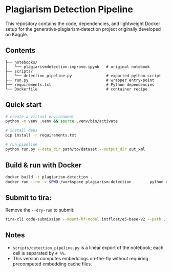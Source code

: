 # Plagiarism Detection Pipeline

This repository contains the code, dependencies, and lightweight Docker setup for the generative‐plagiarism‑detection project originally developed on Kaggle.

## Contents

```
├── notebooks/
│   └── plagiarismdetection-improve.ipynb   # original notebook
├── scripts/
│   └── detection_pipeline.py               # exported python script
├── run.py                                  # wrapper entry‑point
├── requirements.txt                        # Python dependencies
└── Dockerfile                              # container recipe
```

## Quick start

```bash
# create a virtual environment
python -m venv .venv && source .venv/bin/activate

# install deps
pip install -r requirements.txt

# run pipeline
python run.py --data_dir path/to/dataset --output_dir out_xml
```

## Build & run with Docker

```bash
docker build -t plagiarism-detection .
docker run --rm -v $PWD:/workspace plagiarism-detection        python run.py --data_dir /workspace/data --output_dir /workspace/pred_xml
```

## Submit to tira:

Remove the `--dry-run` to submit:

```bash
tira-cli code-submission --mount-hf-model intfloat/e5-base-v2 --path . --task pan25-generated-plagiarism-detection --dataset llm-plagiarism-detection-spot-check-20250521-training --command 'python3 run.py --data_dir $inputDataset --output_dir $outputDir' --dry-run
```


## Notes

* `scripts/detection_pipeline.py` is a linear export of the notebook; each cell is separated by `# %%`.
* This version computes embeddings on-the-fly without requiring precomputed embedding cache files.

